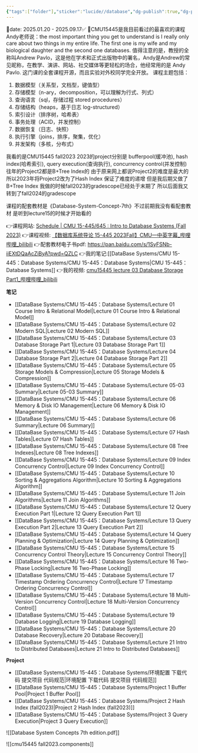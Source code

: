 ```yaml
---
{"tags":["folder"],"sticker":"lucide//database","dg-publish":true,"dg-pinned":true,"created":"2025-01-20T08:46:32.906+08:00","updated":"2025-09-17T23:07","banner":"accessory/banner.jpg","permalink":"/DataBase Systems/CMU 15-445：Database Systems/CMU 15-445：Database Systems/","pinned":true,"dgPassFrontmatter":true,"noteIcon":""}
---
```


📅date: 2025.01.20 - 2025.09.17✅
🥰CMU15445是我目前看过的最喜欢的课程
Andy老师说：the most important thing you get to understand is I really only care about two things in my entire life. The first one is my wife and my biological daughter and the second one databases.
值得注意的是，教授的全称叫Andrew Pavlo，这是他在学术和正式出版物中的署名，Andy是Andrew的常见昵称，在教学、演讲、网站、社交媒体等更轻松的场合，他经常用的是 Andy Pavlo.
这门课的全套课程开源，而且实验对外校同学完全开放。
课程主题包括：
1. 数据模型（关系型，文档型，键值型）
2. 存储模型（n-ary，decomposition，可以理解为行式、列式）
3. 查询语言（sql，存储过程 stored procedures）
4. 存储结构（heaps，基于日志 log-structured）
5. 索引设计（排序树，哈希表）
6. 事务处理（ACID，并发控制）
7. 数据恢复（日志、快照）
8. 执行引擎（joins，排序，聚集，优化）
9. 并发架构（多核，分布式）

我看的是CMU15445 fall2023
2023的project分别是 bufferpool(缓冲池), hash index(哈希索引), query execution(查询执行), concurrency control(并发控制)
往年的Project2都是B+Tree Index的 由于原来网上都说Project2的难度是最大的 所以2023年将Project2改为了Hash Index 保证了难度的递增 但是我后期又做了B+Tree Index
我做的时候fall2023的gradescope已经处于末期了 所以后面我又转到了fall2024的gradescope

课程的配套教材是《Database-System-Concept-7th》不过前期我没有看配套教材 是听到lecture15的时候才开始看的

👉课程网站:  [Schedule | CMU 15-445/645 : Intro to Database Systems (Fall 2023)](https://15445.courses.cs.cmu.edu/fall2023/schedule.html)
👉课程视频: [【数据库系统导论 15-445 2023Fall】CMU—中英字幕_哔哩哔哩_bilibili](https://www.bilibili.com/video/BV1Ex4y1p7bi/?spm_id_from=333.337.search-card.all.click)
👉配套教材电子书pdf:  https://pan.baidu.com/s/1SyFSNb-iiEXtDQaAcZiByA?pwd=QZLC 
👉我的笔记:[[DataBase Systems/CMU 15-445：Database Systems/CMU 15-445：Database Systems\|CMU 15-445：Database Systems]]
👉我的视频: [cmu15445 lecture 03 Database Storage Part1_哔哩哔哩_bilibili](https://www.bilibili.com/video/BV1gxZRYoEiR/?spm_id_from=333.1387.homepage.video_card.click)

**笔记**
- [[DataBase Systems/CMU 15-445：Database Systems/Lecture 01 Course Intro & Relational Model\|Lecture 01 Course Intro & Relational Model]]
- [[DataBase Systems/CMU 15-445：Database Systems/Lecture 02 Modern SQL\|Lecture 02 Modern SQL]]
- [[DataBase Systems/CMU 15-445：Database Systems/Lecture 03 Database Storage Part 1\|Lecture 03 Database Storage Part 1]]
- [[DataBase Systems/CMU 15-445：Database Systems/Lecture 04 Database Storage Part 2\|Lecture 04 Database Storage Part 2]]
- [[DataBase Systems/CMU 15-445：Database Systems/Lecture 05 Storage Models & Compression\|Lecture 05 Storage Models & Compression]]
- [[DataBase Systems/CMU 15-445：Database Systems/Lecture 05-03 Summary\|Lecture 05-03 Summary]]
- [[DataBase Systems/CMU 15-445：Database Systems/Lecture 06 Memory & Disk IO Management\|Lecture 06 Memory & Disk IO Management]]
- [[DataBase Systems/CMU 15-445：Database Systems/Lecture 06 Summary\|Lecture 06 Summary]]
- [[DataBase Systems/CMU 15-445：Database Systems/Lecture 07 Hash Tables\|Lecture 07 Hash Tables]]
- [[DataBase Systems/CMU 15-445：Database Systems/Lecture 08 Tree Indexes\|Lecture 08 Tree Indexes]]
- [[DataBase Systems/CMU 15-445：Database Systems/Lecture 09 Index Concurrency Control\|Lecture 09 Index Concurrency Control]]
- [[DataBase Systems/CMU 15-445：Database Systems/Lecture 10 Sorting & Aggregations Algorithm\|Lecture 10 Sorting & Aggregations Algorithm]]
- [[DataBase Systems/CMU 15-445：Database Systems/Lecture 11 Join Algorithms\|Lecture 11 Join Algorithms]]
- [[DataBase Systems/CMU 15-445：Database Systems/Lecture 12 Query Execution Part 1\|Lecture 12 Query Execution Part 1]]
- [[DataBase Systems/CMU 15-445：Database Systems/Lecture 13 Query Execution Part 2\|Lecture 13 Query Execution Part 2]]
- [[DataBase Systems/CMU 15-445：Database Systems/Lecture 14 Query Planning & Optimization\|Lecture 14 Query Planning & Optimization]]
- [[DataBase Systems/CMU 15-445：Database Systems/Lecture 15 Concurrency Control Theory\|Lecture 15 Concurrency Control Theory]]
- [[DataBase Systems/CMU 15-445：Database Systems/Lecture 16 Two-Phase Locking\|Lecture 16 Two-Phase Locking]]
- [[DataBase Systems/CMU 15-445：Database Systems/Lecture 17 Timestamp Ordering Concurrency Control\|Lecture 17 Timestamp Ordering Concurrency Control]]
- [[DataBase Systems/CMU 15-445：Database Systems/Lecture 18 Multi-Version Concurrency Control\|Lecture 18 Multi-Version Concurrency Control]]
- [[DataBase Systems/CMU 15-445：Database Systems/Lecture 19 Database Logging\|Lecture 19 Database Logging]]
- [[DataBase Systems/CMU 15-445：Database Systems/Lecture 20 Database Recovery\|Lecture 20 Database Recovery]]
- [[DataBase Systems/CMU 15-445：Database Systems/Lecture 21 Intro to Distributed Databases\|Lecture 21 Intro to Distributed Databases]]

**Project**
- [[DataBase Systems/CMU 15-445：Database Systems/环境配置 下载代码  提交项目 代码规范\|环境配置 下载代码  提交项目 代码规范]]
- [[DataBase Systems/CMU 15-445：Database Systems/Project 1 Buffer Pool\|Project 1 Buffer Pool]]
- [[DataBase Systems/CMU 15-445：Database Systems/Project 2 Hash Index (fall2023)\|Project 2 Hash Index (fall2023)]]
- [[DataBase Systems/CMU 15-445：Database Systems/Project 3 Query Execution\|Project 3 Query Execution]]

![[Database System Concepts 7th edition.pdf]]

![[cmu15445 fall2023.components]]